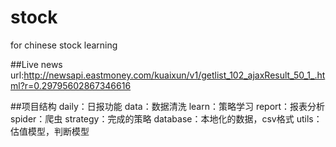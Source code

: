 # stock
for chinese stock learning

##Live news
url:http://newsapi.eastmoney.com/kuaixun/v1/getlist_102_ajaxResult_50_1_.html?r=0.29795602867346616

##项目结构
daily：日报功能
data：数据清洗
learn：策略学习
report：报表分析
spider：爬虫
strategy：完成的策略
database：本地化的数据，csv格式
utils：估值模型，判断模型